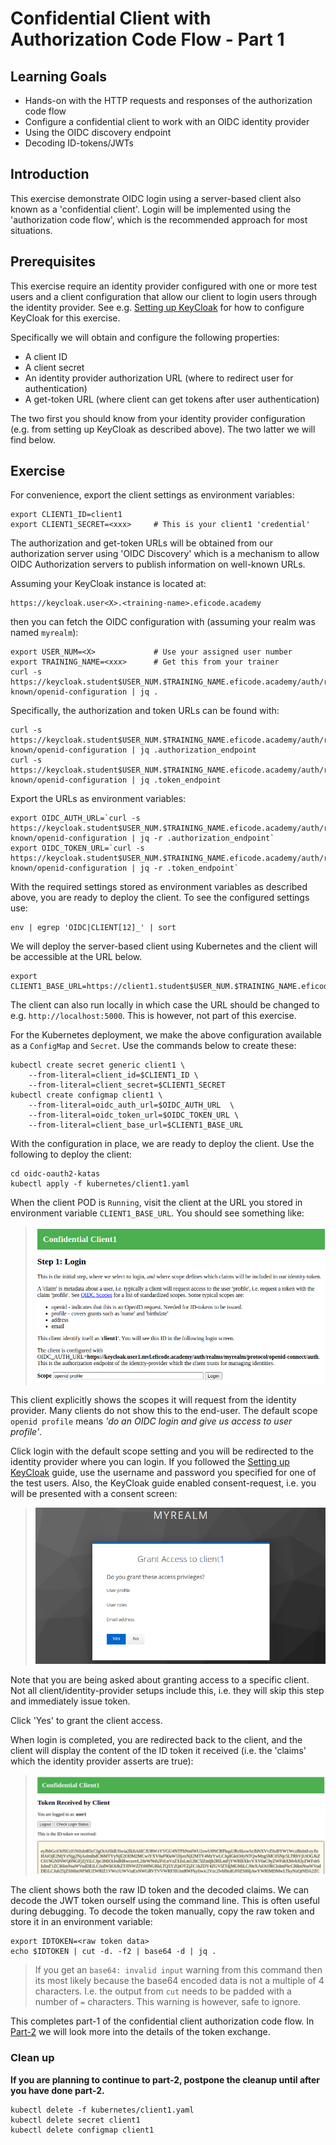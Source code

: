 # Confidential Client with Authorization Code Flow - Part 1

## Learning Goals

- Hands-on with the HTTP requests and responses of the authorization code flow
- Configure a confidential client to work with an OIDC identity provider
- Using the OIDC discovery endpoint
- Decoding ID-tokens/JWTs

## Introduction

This exercise demonstrate OIDC login using a server-based client also
known as a 'confidential client'. Login will be implemented using the
'authorization code flow', which is the recommended approach for most
situations.

## Prerequisites

This exercise require an identity provider configured with one or more
test users and a client configuration that allow our client to login
users through the identity provider. See e.g. [Setting up
KeyCloak](setting-up-keycloak.md) for how to configure KeyCloak for
this exercise.

Specifically we will obtain and configure the following properties:

- A client ID
- A client secret
- An identity provider authorization URL (where to redirect user for authentication)
- A get-token URL (where client can get tokens after user authentication)

The two first you should know from your identity provider
configuration (e.g. from setting up KeyCloak as described above). The
two latter we will find below.

## Exercise

For convenience, export the client settings as environment variables:

```console
export CLIENT1_ID=client1
export CLIENT1_SECRET=<xxx>     # This is your client1 'credential'
```

The authorization and get-token URLs will be obtained from our
authorization server using 'OIDC Discovery' which is a mechanism to
allow OIDC Authorization servers to publish information on well-known
URLs.

Assuming your KeyCloak instance is located at:

```
https://keycloak.user<X>.<training-name>.eficode.academy
```

then you can fetch the OIDC configuration with (assuming your realm was named `myrealm`):

```console
export USER_NUM=<X>             # Use your assigned user number
export TRAINING_NAME=<xxx>      # Get this from your trainer
curl -s https://keycloak.student$USER_NUM.$TRAINING_NAME.eficode.academy/auth/realms/myrealm/.well-known/openid-configuration | jq .
```

Specifically, the authorization and token URLs can be found with:

```console
curl -s https://keycloak.student$USER_NUM.$TRAINING_NAME.eficode.academy/auth/realms/myrealm/.well-known/openid-configuration | jq .authorization_endpoint
curl -s https://keycloak.student$USER_NUM.$TRAINING_NAME.eficode.academy/auth/realms/myrealm/.well-known/openid-configuration | jq .token_endpoint
```

Export the URLs as environment variables:

```console
export OIDC_AUTH_URL=`curl -s https://keycloak.student$USER_NUM.$TRAINING_NAME.eficode.academy/auth/realms/myrealm/.well-known/openid-configuration | jq -r .authorization_endpoint`
export OIDC_TOKEN_URL=`curl -s https://keycloak.student$USER_NUM.$TRAINING_NAME.eficode.academy/auth/realms/myrealm/.well-known/openid-configuration | jq -r .token_endpoint`
```

With the required settings stored as environment variables as
described above, you are ready to deploy the client. To see the
configured settings use:

```console
env | egrep 'OIDC|CLIENT[12]_' | sort
```

We will deploy the server-based client using Kubernetes and the client will be accessible at the URL below.

```console
export CLIENT1_BASE_URL=https://client1.student$USER_NUM.$TRAINING_NAME.eficode.academy
```

The client can also run locally in which case the URL should be
changed to e.g. `http://localhost:5000`. This is however, not part of
this exercise.

For the Kubernetes deployment, we make the above configuration
available as a `ConfigMap` and `Secret`. Use the commands below to
create these:

```console
kubectl create secret generic client1 \
    --from-literal=client_id=$CLIENT1_ID \
    --from-literal=client_secret=$CLIENT1_SECRET
kubectl create configmap client1 \
    --from-literal=oidc_auth_url=$OIDC_AUTH_URL  \
    --from-literal=oidc_token_url=$OIDC_TOKEN_URL \
    --from-literal=client_base_url=$CLIENT1_BASE_URL
```

With the configuration in place, we are ready to deploy the client. Use the following to deploy the client:

```console
cd oidc-oauth2-katas
kubectl apply -f kubernetes/client1.yaml
```

When the client POD is `Running`, visit the client at the URL you
stored in environment variable `CLIENT1_BASE_URL`. You should see
something like:

> ![Client1 login screen](images/client1-login-screen.png)

This client explicitly shows the scopes it will request from the
identity provider. Many clients do not show this to the end-user. The
default scope `openid profile` means *'do an OIDC login and give us
access to user profile'*.

Click login with the default scope setting and you will be redirected
to the identity provider where you can login. If you followed the
[Setting up KeyCloak](setting-up-keycloak.md) guide, use the username
and password you specified for one of the test users. Also, the
KeyCloak guide enabled consent-request, i.e. you will be presented
with a consent screen:

> ![Grant access to client1 screen](images/keycloak-grant-access-to-client1.png)

Note that you are being asked about granting access to a specific
client. Not all client/identity-provider setups include this,
i.e. they will skip this step and immediately issue token.

Click 'Yes' to grant the client access.

When login is completed, you are redirected back to the client, and
the client will display the content of the ID token it received
(i.e. the 'claims' which the identity provider asserts are true):

> ![Client1 displays tokens](images/client1-token-screen.png)

The client shows both the raw ID token and the decoded claims. We can
decode the JWT token ourself using the command line. This is often
useful during debugging.  To decode the token manually, copy
the raw token and store it in an environment variable:

```console
export IDTOKEN=<raw token data>
echo $IDTOKEN | cut -d. -f2 | base64 -d | jq .
```

> If you get an `base64: invalid input` warning from this command then its most likely because the base64 encoded data is not a multiple of 4 characters. I.e. the output from `cut` needs to be padded with a number of `=` characters. This warning is however, safe to ignore.

This completes part-1 of the confidential client authorization code flow. In [Part-2](confidential-client-auth-code-flow2.md) we will look more into the details of the token exchange.

### Clean up

**If you are planning to continue to part-2, postpone the cleanup
until after you have done part-2.**

```console
kubectl delete -f kubernetes/client1.yaml
kubectl delete secret client1
kubectl delete configmap client1
```
